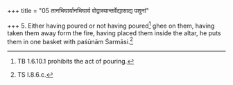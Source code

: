 +++
title = "05 तानभिघार्यानभिघार्य वोद्वास्यान्तर्वेद्यासाद्य पशूनां"

+++
5. Either having poured or not having poured[^1] ghee on them, having taken them away form the fire, having placed them inside the altar, he puts them in one basket with paśūnām Śarmāsi.[^2]  


[^1]: TB 1.6.10.1 prohibits the act of pouring.  

[^2]: TS I.8.6.c.  

